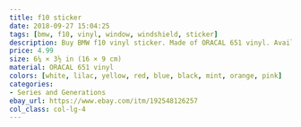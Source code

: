 ```yaml
---
title: f10 sticker
date: 2018-09-27 15:04:25
tags: [bmw, f10, vinyl, window, windshield, sticker]
description: Buy BMW f10 vinyl sticker. Made of ORACAL 651 vinyl. Available in different colors.
price: 4.99
size: 6¼ × 3½ in (16 × 9 cm)
material: ORACAL 651 vinyl
colors: [white, lilac, yellow, red, blue, black, mint, orange, pink]
categories:
- Series and Generations
ebay_url: https://www.ebay.com/itm/192548126257
col_class: col-lg-4
---
```

